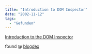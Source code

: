 ```yaml
---
title: "Introduction to DOM Inspector"
date: "2002-11-12"
tags:
  - "Gefunden"
---
```


[Introduction to the DOM Inspector](https://web.archive.org/web/20030529224041/http://www.brownhen.com/DI.html "Introduction to the DOM Inspector")

found @ [blogdex](https://web.archive.org/web/20030529224041/http://blogdex.media.mit.edu/)
